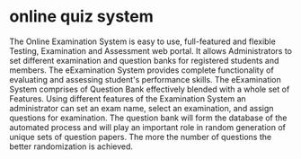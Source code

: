 # online quiz system
 The Online Examination System is easy to use, full-featured and flexible Testing, Examination and Assessment web portal. It allows Administrators to set different examination and question banks for registered students and members. The eExamination System provides complete functionality of evaluating and assessing student's performance skills. The eExamination System comprises of Question Bank effectively blended with a whole set of Features. Using different features of the Examination System an administrator can set an exam name, select an examination, and assign questions for examination.  The question bank will form the database of the automated process and will play an important role in random generation of unique sets of question papers. The more the number of questions the better randomization is achieved.
